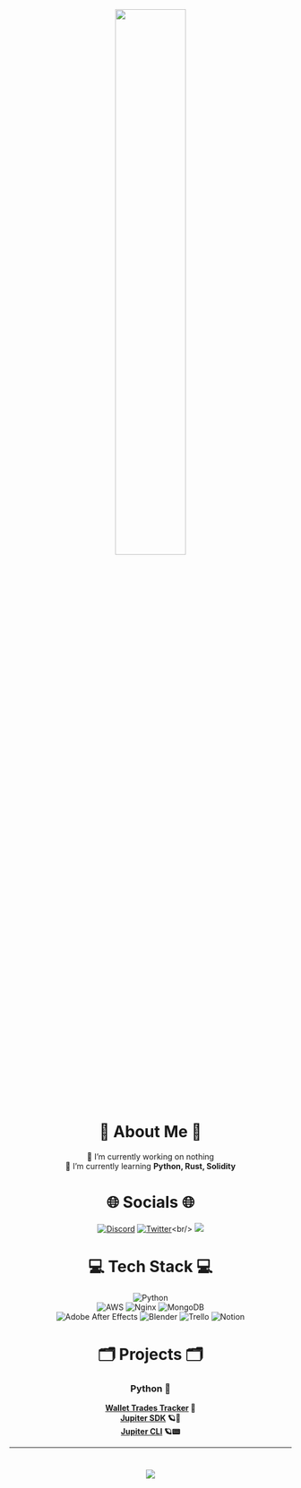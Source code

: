 <div align="center">
    <img src="https://github.com/0xTaoDev/0xTaoDev/blob/main/banner.gif?raw=true" width="50%" height="50%">
</div>

# <div align="center">💫 About Me 💫</div>
<div align="center">

🔭 I’m currently working on nothing
<br>
🌱 I’m currently learning **Python, Rust, Solidity**

</div>

# <div align="center">🌐 Socials 🌐</div>
<div align="center">
  
[![Discord](https://img.shields.io/badge/Discord-%237289DA.svg?logo=discord&logoColor=white)](https://discord.gg/QxwPGcXDp7) [![Twitter](https://img.shields.io/badge/Twitter-%231DA1F2.svg?logo=Twitter&logoColor=white)](https://twitter.com/_TaoDev_)<br/>
[![](https://visitcount.itsvg.in/api?id=0xTaoDev&icon=0&color=9)](https://visitcount.itsvg.in)

</div>

# <div align="center">💻 Tech Stack 💻</div>
<div align="center">
  
![Python](https://img.shields.io/badge/python-3670A0?style=for-the-badge&logo=python&logoColor=ffdd54)
<br>
![AWS](https://img.shields.io/badge/AWS-%23FF9900.svg?style=for-the-badge&logo=amazon-aws&logoColor=white)
![Nginx](https://img.shields.io/badge/nginx-%23009639.svg?style=for-the-badge&logo=nginx&logoColor=white)
![MongoDB](https://img.shields.io/badge/MongoDB-%234ea94b.svg?style=for-the-badge&logo=mongodb&logoColor=white)
<br>
![Adobe After Effects](https://img.shields.io/badge/Adobe%20After%20Effects-9999FF.svg?style=for-the-badge&logo=Adobe%20After%20Effects&logoColor=white)
![Blender](https://img.shields.io/badge/blender-%23F5792A.svg?style=for-the-badge&logo=blender&logoColor=white)
![Trello](https://img.shields.io/badge/Trello-%23026AA7.svg?style=for-the-badge&logo=Trello&logoColor=white)
![Notion](https://img.shields.io/badge/Notion-%23000000.svg?style=for-the-badge&logo=notion&logoColor=white)

</div>

# <div align="center">🗂️ Projects 🗂️</div>
<div align="center">
  
### Python 🐍
**[Wallet Trades Tracker](https://github.com/0xTaoDev/Wallet-Trades-Tracker) 🔎**<br>
**[Jupiter SDK](https://github.com/0xTaoDev/jupiter-python-sdk) 🪐🧰**<br>
**[Jupiter CLI](https://github.com/0xTaoDev/jupiter-python-cli) 🪐📟**<br>
  
</div>

---

# <div align="center">![](https://github-readme-streak-stats.herokuapp.com?user=0xtaodev&theme=highcontrast&hide_border=true)</div>
